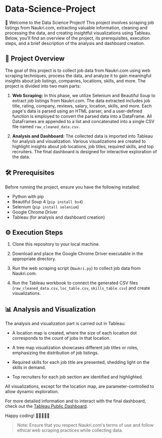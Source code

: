 # Data-Science-Project

🚀 Welcome to the Data Science Project! This project involves scraping job listings from Naukri.com, extracting valuable information, cleaning and processing the data, and creating insightful visualizations using Tableau. Below, you'll find an overview of the project, its prerequisites, execution steps, and a brief description of the analysis and dashboard creation.

## 📝 Project Overview

The goal of this project is to collect job data from Naukri.com using web scraping techniques, process the data, and analyze it to gain meaningful insights about job listings, companies, locations, skills, and more. The project is divided into two main parts:

1. **Web Scraping:** In this phase, we utilize Selenium and Beautiful Soup to extract job listings from Naukri.com. The data extracted includes job title, rating, company, reviews, salary, location, skills, and more. Each page's data is parsed using an HTML parser, and a user-defined function is employed to convert the parsed data into a DataFrame. All DataFrames are appended to a list and concatenated into a single CSV file named `raw_cleaned_data.csv`.

2. **Analysis and Dashboard:** The collected data is imported into Tableau for analysis and visualization. Various visualizations are created to highlight insights about job locations, job titles, required skills, and top recruiters. The final dashboard is designed for interactive exploration of the data.

## 🛠 Prerequisites

Before running the project, ensure you have the following installed:

- Python with pip
- Beautiful Soup 4 (`pip install bs4`)
- Selenium (`pip install selenium`)
- Google Chrome Driver
- Tableau (for analysis and dashboard creation)

## ⚙ Execution Steps

1. Clone this repository to your local machine.

2. Download and place the Google Chrome Driver executable in the appropriate directory.

3. Run the web scraping script (`Naukri.py`) to collect job data from Naukri.com.

4. Run the Tableau workbook to connect the generated CSV files (`raw_cleaned_data.csv`, `loc_table.csv`, `skills_table.csv`) and create visualizations.

## 📊 Analysis and Visualization

The analysis and visualization part is carried out in Tableau:

- A location map is created, where the size of each location dot corresponds to the count of jobs in that location.

- A tree map visualization showcases different job titles or roles, emphasizing the distribution of job listings.

- Required skills for each job title are presented, shedding light on the skills in demand.

- Top recruiters for each job section are identified and highlighted.

All visualizations, except for the location map, are parameter-controlled to allow dynamic exploration.

For more detailed information and to interact with the final dashboard, check out the [Tableau Public Dashboard](https://public.tableau.com/app/profile/anshid.t.k/viz/Naukriblended/Naukridashboard).

Happy coding! 🌟👩‍💻👨‍💻

> Note: Ensure that you respect Naukri.com's terms of use and follow ethical web scraping practices while collecting data.

